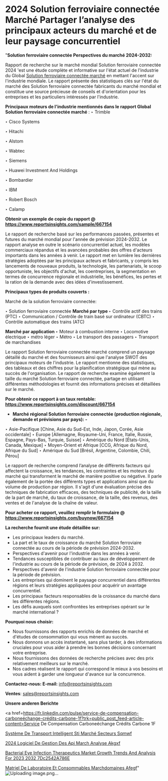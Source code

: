 # 2024 Solution ferroviaire connectée Marché Partager l’analyse des principaux acteurs du marché et de leur paysage concurrentiel

"<strong>Solution ferroviaire connectée Perspectives du marché 2024-2032:</strong>

Rapport de recherche sur le marché mondial Solution ferroviaire connectée 2024 'est une étude complète et informative sur l'état actuel de l'industrie du Global <a href=https://www.reportsinsights.com/sample/667154>Solution ferroviaire connectée marché</a> en mettant l'accent sur l'industrie mondiale. Le rapport présente des statistiques clés sur l'état du marché des Solution ferroviaire connectée fabricants du marché mondial et constitue une source précieuse de conseils et d'orientation pour les entreprises et les particuliers intéressés par l'industrie.

<strong>Principaux moteurs de l'industrie mentionnés dans le rapport Global Solution ferroviaire connectée marché</strong> :
‣ Trimble

‣ Cisco Systems

‣ Hitachi

‣ Alstom

‣ Wabtec

‣ Siemens

‣ Huawei Investment And Holdings

‣ Bombardier

‣ IBM

‣ Robert Bosch

‣ Calamp

<strong>Obtenir un exemple de copie du rapport @ <a href=https://www.reportsinsights.com/sample/667154>https://www.reportsinsights.com/sample/667154</a></strong>

Le rapport de recherche basé sur les performances passées, présentes et futures du marché mondial pour l'année de prévision 2024-2032. Le rapport analyse en outre le scénario concurrentiel actuel, les modèles commerciaux répandus et les avancées probables des offres d'acteurs importants dans les années à venir. Le rapport met en lumière les dernières stratégies adoptées par les principaux acteurs et fabricants, y compris les lancements de nouveaux produits, la technologie, les partenariats, le scoop opportuniste, les objectifs d'achat, les coentreprises, la segmentation en termes de concurrence régionale et industrielle, les bénéfices, les pertes et la ration de la demande avec des idées d'investissement.

<strong>Principaux types de produits couverts :</strong>

Marché de la solution ferroviaire connectée:

‣  Solution ferroviaire connectée <strong> Marché <strong> par type </strong> </strong>
‣ Contrôle actif des trains (PTC)
‣ Communication / Contrôle de train basé sur ordinateur (CBTC)
‣ Contrôle automatique des trains (ATC)

<strong>Marché par application </strong>
‣ Moteur à combustion interne
‣ Locomotive électrique
‣ métro léger
‣ Métro
‣ Le transport des passagers
‣ Transport de marchandises

Le rapport Solution ferroviaire connectée marché comprend un paysage détaillé du marché et des fournisseurs ainsi que l'analyse SWOT des principaux moteurs de l'industrie. Le rapport mentionne des statistiques, des tableaux et des chiffres pour la planification stratégique qui mène au succès de l'organisation. Le rapport de recherche examine également la taille du marché Solution ferroviaire connectée, partage en utilisant différentes méthodologies et fournit des informations précises et détaillées sur le marché.

<strong>Pour obtenir ce rapport à un taux rentable: <a href=https://www.reportsinsights.com/discount/667154>https://www.reportsinsights.com/discount/667154</a></strong>
<ul>
  <li><strong>Marché régional Solution ferroviaire connectée (production régionale, demande et prévisions par pays): -</strong></li>
</ul>
‣ Asie-Pacifique [Chine, Asie du Sud-Est, Inde, Japon, Corée, Asie occidentale]
‣ Europe [Allemagne, Royaume-Uni, France, Italie, Russie, Espagne, Pays-Bas, Turquie, Suisse]
‣ Amérique du Nord [États-Unis, Canada, Mexique]
‣ Moyen-Orient et Afrique [CCG, Afrique du Nord, Afrique du Sud]
‣ Amérique du Sud [Brésil, Argentine, Colombie, Chili, Pérou]

Le rapport de recherche comprend l’analyse de différents facteurs qui affectent la croissance, les tendances, les contraintes et les moteurs du marché qui transforment le marché de manière positive ou négative. Il parle également de la portée des différents types et applications ainsi que du volume de production par région. Il s'agit d'une évaluation précise des techniques de fabrication efficaces, des techniques de publicité, de la taille de la part de marché, du taux de croissance, de la taille, des revenus, des ventes et de l'analyse de la chaîne de valeur.

<strong>Pour acheter ce rapport, veuillez remplir le formulaire @   <a href=https://www.reportsinsights.com/buynow/667154>https://www.reportsinsights.com/buynow/667154</a></strong>

<strong>La recherche fournit une étude détaillée sur:</strong>
<ul>
  <li>Les principaux leaders du marché.</li>
  <li>La part et le taux de croissance du marché Solution ferroviaire connectée au cours de la période de prévision 2024-2032.</li>
  <li>Perspectives d'avenir pour l'industrie dans les années à venir.</li>
  <li>Tendances susceptibles de contribuer au taux de développement de l'industrie au cours de la période de prévision, de 2024 à 2032.</li>
  <li>Perspectives d'avenir de l'industrie Solution ferroviaire connectée pour la période de prévision.</li>
  <li>Les entreprises qui dominent le paysage concurrentiel dans différentes régions et leurs stratégies appliquées pour acquérir un avantage concurrentiel.</li>
  <li>Les principaux facteurs responsables de la croissance du marché dans les différentes régions.</li>
  <li>Les défis auxquels sont confrontées les entreprises opérant sur le marché international ?</li>
</ul>
<strong>Pourquoi nous choisir:</strong>
<ul>
  <li>Nous fournissons des rapports enrichis de données de marché et d'études de consommation qui vous mènent au succès.</li>
  <li>Nous donnons un accès instantané, sans plus tarder, à des informations cruciales pour vous aider à prendre les bonnes décisions concernant votre entreprise.</li>
  <li>Nous fournissons des données de recherche précises avec des prix relativement meilleurs sur le marché.</li>
  <li>Nos cadres réalisent le rapport qui correspond le mieux à vos besoins et vous aident à garder une longueur d'avance sur la concurrence.</li>
</ul>
<strong>Contactez-nous:
</strong><strong>E-mail:</strong> <a href=mailto:info@reportsinsights.com>info@reportsinsights.com</a>

<strong>Ventes</strong>: <a href=mailto:sales@reportsinsights.com>sales@reportsinsights.com</a>

<strong>Unsere anderen Berichte</strong>

<a href=https://fr.linkedin.com/pulse/service-de-compensation-carboneéchange-crédits-carbone-1f?trk=public_post_feed-article-content>Service De Compensation Carboneéchange Crédits Carbone 1F</a>

<a href=https://fr.linkedin.com/pulse/système-de-transport-intelligent-sti-marché-secteurs-sqmwf/>Système De Transport Intelligent Sti Marché Secteurs Sqmwf</a>

<a href=https://www.linkedin.com/pulse/2024-logiciel-de-gestion-des-api-march%C3%A9-analyse-akgxf/>2024 Logiciel De Gestion Des Api March Analyse Akgxf</a>

<a href=https://medium.com/@sakshideshmukh994/bacterial-eye-infection-therapeutics-market-growth-trends-and-analysis-for-2023-2032-7dc2542a786e>Bacterial Eye Infection Therapeutics Market Growth Trends And Analysis For 2023 2032 7Dc2542A786E</a>

<a href=https://www.linkedin.com/pulse/mat%C3%A9riel-de-laboratoire-et-consommables-march%C3%A9domaines-afegf/>Matriel De Laboratoire Et Consommables Marchdomaines Afegf</a>"
![Uploading image.png…]()
